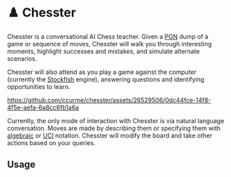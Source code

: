 # ♟️ Chesster

Chesster is a conversational AI Chess teacher. Given a [PGN](https://en.wikipedia.org/wiki/Portable_Game_Notation) dump of a game or sequence of moves, Chesster will walk you through interesting moments, highlight successes and mistakes, and simulate alternate scenarios.

Chesster will also attend as you play a game against the computer (currently the [Stockfish](https://stockfishchess.org/) engine), answering questions and identifying opportunities to learn.

https://github.com/ccurme/chesster/assets/26529506/0dc44fce-14f8-4f5e-aefa-6a8cc6fb1a6a

Currently, the only mode of interaction with Chesster is via natural language conversation. Moves are made by describing them or specifying them with [algebraic](https://en.wikipedia.org/wiki/Algebraic_notation_(chess)) or [UCI](https://en.wikipedia.org/wiki/Universal_Chess_Interface) notation. Chesster will modify the board and take other actions based on your queries.

## Usage

